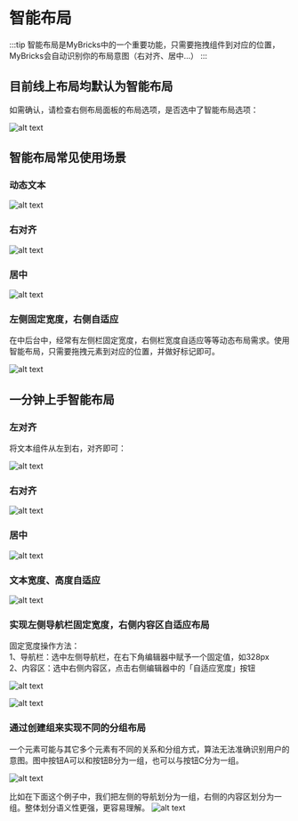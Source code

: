 # 智能布局

:::tip
智能布局是MyBricks中的一个重要功能，只需要拖拽组件到对应的位置，MyBricks会自动识别你的布局意图（右对齐、居中…）
:::

## 目前线上布局均默认为智能布局 
如需确认，请检查右侧布局面板的布局选项，是否选中了智能布局选项：

![alt text](img/image-8.png)

## 智能布局常见使用场景
### 动态文本
![alt text](<img/image (3).gif>)

### 右对齐
![alt text](<img/image (4).gif>)

### 居中
![alt text](<img/image (5).gif>)

### 左侧固定宽度，右侧自适应
在中后台中，经常有左侧栏固定宽度，右侧栏宽度自适应等等动态布局需求。使用智能布局，只需要拖拽元素到对应的位置，并做好标记即可。

![alt text](<img/2024-03-08 17.42.38.gif>)




## 一分钟上手智能布局

### 左对齐
将文本组件从左到右，对齐即可：

![alt text](<img/image (7).gif>)

### 右对齐 

![alt text](<img/image (8).gif>)

### 居中

![alt text](<img/image (10).gif>)

### 文本宽度、高度自适应

![alt text](<img/image (9).gif>)


### 实现左侧导航栏固定宽度，右侧内容区自适应布局
固定宽度操作方法：   
1、导航栏：选中左侧导航栏，在右下角编辑器中赋予一个固定值，如328px   
2、内容区：选中右侧内容区，点击右侧编辑器中的「自适应宽度」按钮

![alt text](img/image-4.png)

![alt text](img/image-5.png)

### 通过创建组来实现不同的分组布局
一个元素可能与其它多个元素有不同的关系和分组方式，算法无法准确识别用户的意图。图中按钮A可以和按钮B分为一组，也可以与按钮C分为一组。

![alt text](img/image-6.png)

比如在下面这个例子中，我们把左侧的导航划分为一组，右侧的内容区划分为一组。整体划分语义性更强，更容易理解。
![alt text](img/image-7.png)
